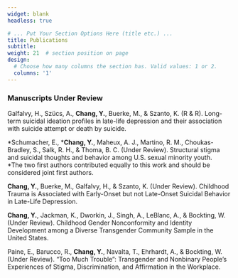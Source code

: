 ```yaml
---
widget: blank
headless: true

# ... Put Your Section Options Here (title etc.) ...
title: Publications
subtitle:
weight: 21  # section position on page
design:
  # Choose how many columns the section has. Valid values: 1 or 2.
  columns: '1'
---
```


<h3>Manuscripts Under Review</h3>

Galfalvy, H., Szücs, A., **Chang, Y.**, Buerke, M., & Szanto, K. (R & R). Long-term suicidal ideation profiles in late-life depression and their association with suicide attempt or death by suicide. 

*Schumacher, E., ***Chang, Y.**, Maheux, A. J., Martino, R. M., Choukas-Bradley, S., Salk, R. H., & Thoma, B. C. (Under Review). Structural stigma and suicidal thoughts and behavior among U.S. sexual minority youth.<br/>
*The two first authors contributed equally to this work and should be considered joint first authors.  

**Chang, Y.**, Buerke, M., Galfalvy, H., & Szanto, K. (Under Review). Childhood Trauma is Associated with Early-Onset but not Late-Onset Suicidal Behavior in Late-Life Depression.

**Chang, Y.**, Jackman, K., Dworkin, J., Singh, A., LeBlanc, A., & Bockting, W. (Under Review). Childhood Gender Nonconformity and Identity Development among a Diverse Transgender Community Sample in the United States. 

Paine, E., Barucco, R., **Chang, Y.**, Navalta, T., Ehrhardt, A., & Bockting, W. (Under Review). “Too Much Trouble”: Transgender and Nonbinary People’s Experiences of Stigma, Discrimination, and Affirmation in the Workplace.
